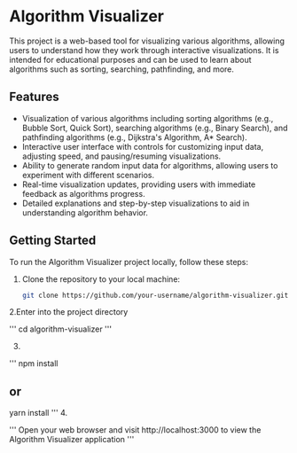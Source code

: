 # Algorithm Visualizer

This project is a web-based tool for visualizing various algorithms, allowing users to understand how they work through interactive visualizations. It is intended for educational purposes and can be used to learn about algorithms such as sorting, searching, pathfinding, and more.

## Features

- Visualization of various algorithms including sorting algorithms (e.g., Bubble Sort, Quick Sort), searching algorithms (e.g., Binary Search), and pathfinding algorithms (e.g., Dijkstra's Algorithm, A* Search).
- Interactive user interface with controls for customizing input data, adjusting speed, and pausing/resuming visualizations.
- Ability to generate random input data for algorithms, allowing users to experiment with different scenarios.
- Real-time visualization updates, providing users with immediate feedback as algorithms progress.
- Detailed explanations and step-by-step visualizations to aid in understanding algorithm behavior.

## Getting Started

To run the Algorithm Visualizer project locally, follow these steps:

1. Clone the repository to your local machine:

   ```bash
   git clone https://github.com/your-username/algorithm-visualizer.git

2.Enter into the project directory

'''
   cd algorithm-visualizer
   '''

3.

'''
npm install
## or
yarn install
'''
4.

'''
Open your web browser and visit http://localhost:3000 to view the Algorithm Visualizer application
'''